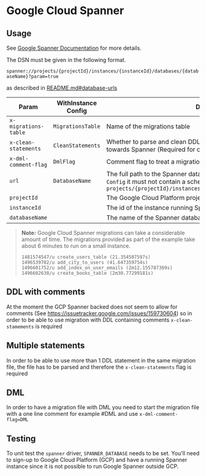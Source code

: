 # Google Cloud Spanner

## Usage

See [Google Spanner Documentation](https://cloud.google.com/spanner/docs) for
more details.

The DSN must be given in the following format.

`spanner://projects/{projectId}/instances/{instanceId}/databases/{databaseName}?param=true`

as described in [README.md#database-urls](../../README.md#database-urls)

| Param                | WithInstance Config                    | Description                                                                                                                                                                                                             |
|----------------------|----------------------------------------|-------------------------------------------------------------------------------------------------------------------------------------------------------------------------------------------------------------------------|
| `x-migrations-table` | `MigrationsTable`                      | Name of the migrations table                                                                                                                                                                                            |
| `x-clean-statements` | `CleanStatements`                      | Whether to parse and clean DDL statements before running migration towards Spanner (Required for comments and multiple statements)                                                                                      |
| `x-dml-comment-flag` | `DmlFlag`                              | Comment flag to treat a migration file as DML                                                                                                                                                                           |
| `url`                | `DatabaseName`                         | The full path to the Spanner database resource. If provided as part of `Config` it must not contain a scheme or query string to match the format `projects/{projectId}/instances/{instanceId}/databases/{databaseName}` |
| `projectId`          || The Google Cloud Platform project id   
| `instanceId`         || The id of the instance running Spanner 
| `databaseName`       || The name of the Spanner database       

> **Note:** Google Cloud Spanner migrations can take a considerable amount of 
> time. The migrations provided as part of the example take about 6 minutes to 
> run on a small instance.
>
> ```log
> 1481574547/u create_users_table (21.354507597s)
> 1496539702/u add_city_to_users (41.647359754s)
> 1496601752/u add_index_on_user_emails (2m12.155787369s)
> 1496602638/u create_books_table (2m30.77299181s)

## DDL with comments

At the moment the GCP Spanner backed does not seem to allow for comments (See https://issuetracker.google.com/issues/159730604)
so in order to be able to use migration with DDL containing comments `x-clean-stamements` is required

## Multiple statements

In order to be able to use more than 1 DDL statement in the same migration file, the file has to be parsed and therefore the `x-clean-statements` flag is required

## DML

In order to have a migration file with DML you need to start the migration file with a one line comment for example #DML 
and use `x-dml-comment-flag=DML`

## Testing

To unit test the `spanner` driver, `SPANNER_DATABASE` needs to be set. You'll
need to sign-up to Google Cloud Platform (GCP) and have a running Spanner
instance since it is not possible to run Google Spanner outside GCP.
